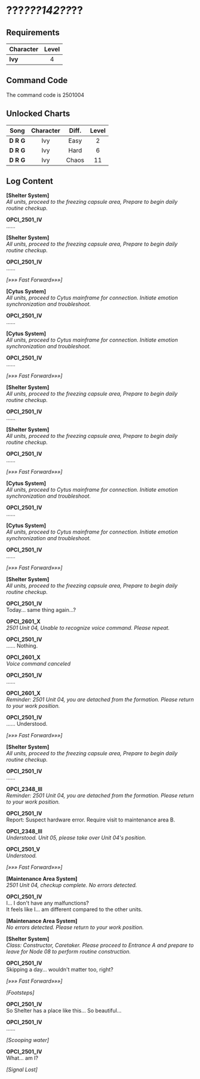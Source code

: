 # ???_???_142_??_??
## Requirements
|Character|Level|
|---------|:---:|
|**Ivy**  |  4  |

## Command Code
The command code is 2501004

## Unlocked Charts
|  Song   |Character|Diff.|Level|
|---------|:-------:|:---:|:---:|
|**D R G**|   Ivy   |Easy |  2  |
|**D R G**|   Ivy   |Hard |  6  |
|**D R G**|   Ivy   |Chaos| 11  |

## Log Content
**[Shelter System]**<br>
*All units, proceed to the freezing capsule area, Prepare to begin daily routine checkup.*

**OPCI_2501_IV**<br>
......

**[Shelter System]**<br>
*All units, proceed to the freezing capsule area, Prepare to begin daily routine checkup.*

**OPCI_2501_IV**<br>
......

*[»»» Fast Forward»»»]*

**[Cytus System]**<br>
*All units, proceed to Cytus mainframe for connection. Initiate emotion synchronization and troubleshoot.*

**OPCI_2501_IV**<br>
......

**[Cytus System]**<br>
*All units, proceed to Cytus mainframe for connection. Initiate emotion synchronization and troubleshoot.*

**OPCI_2501_IV**<br>
......

*[»»» Fast Forward»»»]*

**[Shelter System]**<br>
*All units, proceed to the freezing capsule area, Prepare to begin daily routine checkup.*

**OPCI_2501_IV**<br>
......

**[Shelter System]**<br>
*All units, proceed to the freezing capsule area, Prepare to begin daily routine checkup.*

**OPCI_2501_IV**<br>
......

*[»»» Fast Forward»»»]*

**[Cytus System]**<br>
*All units, proceed to Cytus mainframe for connection. Initiate emotion synchronization and troubleshoot.*

**OPCI_2501_IV**<br>
......

**[Cytus System]**<br>
*All units, proceed to Cytus mainframe for connection. Initiate emotion synchronization and troubleshoot.*

**OPCI_2501_IV**<br>
......

*[»»» Fast Forward»»»]*

**[Shelter System]**<br>
*All units, proceed to the freezing capsule area, Prepare to begin daily routine checkup.*

**OPCI_2501_IV**<br>
Today... same thing again...?

**OPCI_2601_X**<br>
*2501 Unit 04, Unable to recognize voice command. Please repeat.*

**OPCI_2501_IV**<br>
...... Nothing.

**OPCI_2601_X**<br>
*Voice command canceled*

**OPCI_2501_IV**<br>
......

**OPCI_2601_X**<br>
*Reminder: 2501 Unit 04, you are detached from the formation. Please return to your work position.*

**OPCI_2501_IV**<br>
...... Understood.

*[»»» Fast Forward»»»]*

**[Shelter System]**<br>
*All units, proceed to the freezing capsule area, Prepare to begin daily routine checkup.*

**OPCI_2501_IV**<br>
......

**OPCI_2348_III**<br>
*Reminder: 2501 Unit 04, you are detached from the formation. Please return to your work position.*

**OPCI_2501_IV**<br>
Report: Suspect hardware error. Require visit to maintenance area B.

**OPCI_2348_III**<br>
*Understood. Unit 05, please take over Unit 04's position.*

**OPCI_2501_V**<br>
*Understood.*

*[»»» Fast Forward»»»]*

**[Maintenance Area System]**<br>
*2501 Unit 04, checkup complete. No errors detected.*

**OPCI_2501_IV**<br>
I... I don't have any malfunctions?<br>
It feels like I... am different compared to the other units.

**[Maintenance Area System]**<br>
*No errors detected. Please return to your work position.*

**[Shelter System]**<br>
*Class: Constructor, Caretaker. Please proceed to Entrance A and prepare to leave for Node 08 to perform routine construction.*

**OPCI_2501_IV**<br>
Skipping a day... wouldn't matter too, right?

*[»»» Fast Forward»»»]*

*\[Footsteps\]*

**OPCI_2501_IV**<br>
So Shelter has a place like this... So beautiful...

**OPCI_2501_IV**<br>
......

*\[Scooping water\]*

**OPCI_2501_IV**<br>
What... am I?

*[Signal Lost]*

